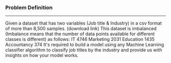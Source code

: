 ### Problem Definition
---
<p>Given a dataset that has two variables (Job title & Industry) in a csv
format of more than 8,500 samples. (download link)
This dataset is imbalanced (Imbalance means that the number of data
points available for different classes is different) as follows:
IT 4746
Marketing 2031
Education 1435
Accountancy 374
It's required to build a model using any Machine Learning classifier
algorithm to classify job titles by the industry and provide us with insights
on how your model works.</p>
